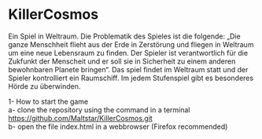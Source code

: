 # KillerCosmos

Ein Spiel in Weltraum.
Die Problematik des Spieles ist die folgende:
„Die ganze Menschheit flieht aus der Erde in Zerstörung und fliegen in Weltraum um
eine neue Lebensraum zu finden. Der Spieler ist verantwortlich für die Zukfunkt
der Menscheit und er soll sie in Sicherheit zu einem anderen bewohnbaren Planete
bringen“.
Das spiel findet im Weltraum statt und der Spieler kontrolliert ein Raumschiff.
Im jedem Stufenspiel gibt es besonderes Hörde zu überwinden.

1- How to start the game  </br >
a- clone the repository using the command in a terminal https://github.com/Maltstar/KillerCosmos.git </br >
b- open the file index.html in a webbrowser (Firefox recommended)

